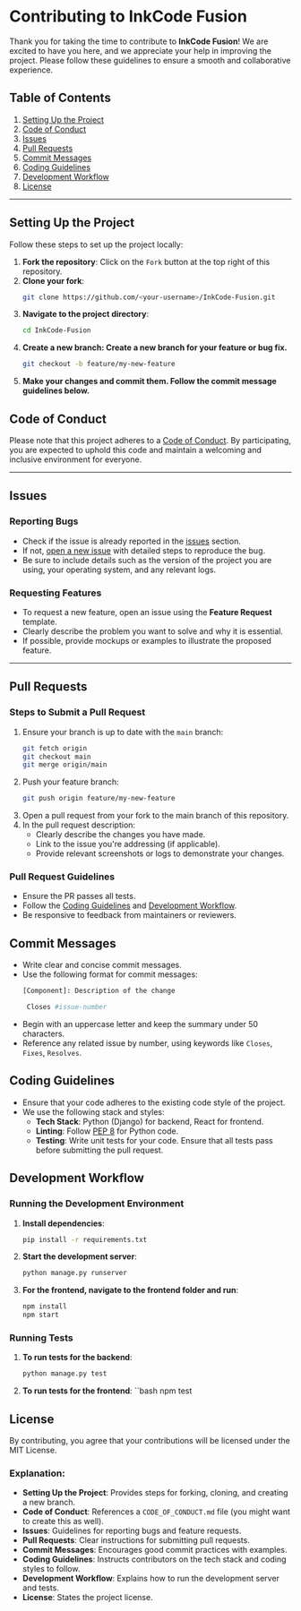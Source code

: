 # Contributing to InkCode Fusion

Thank you for taking the time to contribute to **InkCode Fusion**! We are excited to have you here, and we appreciate your help in improving the project. Please follow these guidelines to ensure a smooth and collaborative experience.

## Table of Contents
1. [Setting Up the Project](#setting-up-the-project)
2. [Code of Conduct](#code-of-conduct)
3. [Issues](#issues)
4. [Pull Requests](#pull-requests)
5. [Commit Messages](#commit-messages)
6. [Coding Guidelines](#coding-guidelines)
7. [Development Workflow](#development-workflow)
8. [License](#license)

---

## Setting Up the Project

Follow these steps to set up the project locally:

1. **Fork the repository**: Click on the `Fork` button at the top right of this repository.
2. **Clone your fork**:
   ```bash
   git clone https://github.com/<your-username>/InkCode-Fusion.git
3. **Navigate to the project directory**:
   ```bash
   cd InkCode-Fusion
4. **Create a new branch: Create a new branch for your feature or bug fix.**
   ```bash
   git checkout -b feature/my-new-feature
5. **Make your changes and commit them. Follow the commit message guidelines below.**

## Code of Conduct

Please note that this project adheres to a [Code of Conduct](CODE_OF_CONDUCT.md). By participating, you are expected to uphold this code and maintain a welcoming and inclusive environment for everyone.

---

## Issues

### Reporting Bugs

- Check if the issue is already reported in the [issues](https://github.com/MadhavKrishanGoswami/InkCode-Fusion/issues) section.
- If not, [open a new issue](https://github.com/MadhavKrishanGoswami/InkCode-Fusion/issues/new) with detailed steps to reproduce the bug.
- Be sure to include details such as the version of the project you are using, your operating system, and any relevant logs.

### Requesting Features

- To request a new feature, open an issue using the **Feature Request** template.
- Clearly describe the problem you want to solve and why it is essential.
- If possible, provide mockups or examples to illustrate the proposed feature.

---

## Pull Requests

### Steps to Submit a Pull Request

1. Ensure your branch is up to date with the `main` branch:
   ```bash
   git fetch origin
   git checkout main
   git merge origin/main
2. Push your feature branch:
   ```bash
   git push origin feature/my-new-feature
3. Open a pull request from your fork to the main branch of this repository.
4. In the pull request description:
   - Clearly describe the changes you have made.
   - Link to the issue you're addressing (if applicable).
   - Provide relevant screenshots or logs to demonstrate your changes.
  
### Pull Request Guidelines

- Ensure the PR passes all tests.
- Follow the [Coding Guidelines](#coding-guidelines) and [Development Workflow](#development-workflow).
- Be responsive to feedback from maintainers or reviewers.

## Commit Messages

- Write clear and concise commit messages.
- Use the following format for commit messages:
  ```bash
  [Component]: Description of the change

   Closes #issue-number

- Begin with an uppercase letter and keep the summary under 50 characters.
- Reference any related issue by number, using keywords like `Closes`, `Fixes`, `Resolves`.

## Coding Guidelines

- Ensure that your code adheres to the existing code style of the project.
- We use the following stack and styles:
  - **Tech Stack**: Python (Django) for backend, React for frontend.
  - **Linting**: Follow [PEP 8](https://www.python.org/dev/peps/pep-0008/) for Python code.
  - **Testing**: Write unit tests for your code. Ensure that all tests pass before submitting the pull request.

## Development Workflow

### Running the Development Environment

1. **Install dependencies**:
   ```bash
   pip install -r requirements.txt
2. **Start the development server**:
   ```bash
   python manage.py runserver
3. **For the frontend, navigate to the frontend folder and run**:
   ```bash
   npm install
   npm start

### Running Tests

1. **To run tests for the backend**:
   ```bash
   python manage.py test
2. **To run tests for the frontend**:
   ``bash
   npm test

## License

By contributing, you agree that your contributions will be licensed under the MIT License.


### Explanation:

- **Setting Up the Project**: Provides steps for forking, cloning, and creating a new branch.
- **Code of Conduct**: References a `CODE_OF_CONDUCT.md` file (you might want to create this as well).
- **Issues**: Guidelines for reporting bugs and feature requests.
- **Pull Requests**: Clear instructions for submitting pull requests.
- **Commit Messages**: Encourages good commit practices with examples.
- **Coding Guidelines**: Instructs contributors on the tech stack and coding styles to follow.
- **Development Workflow**: Explains how to run the development server and tests.
- **License**: States the project license.






